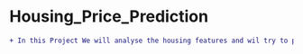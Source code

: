 # Housing_Price_Prediction
```diff
+ In this Project We will analyse the housing features and wil try to predict the price by looking at some of the features.

```
